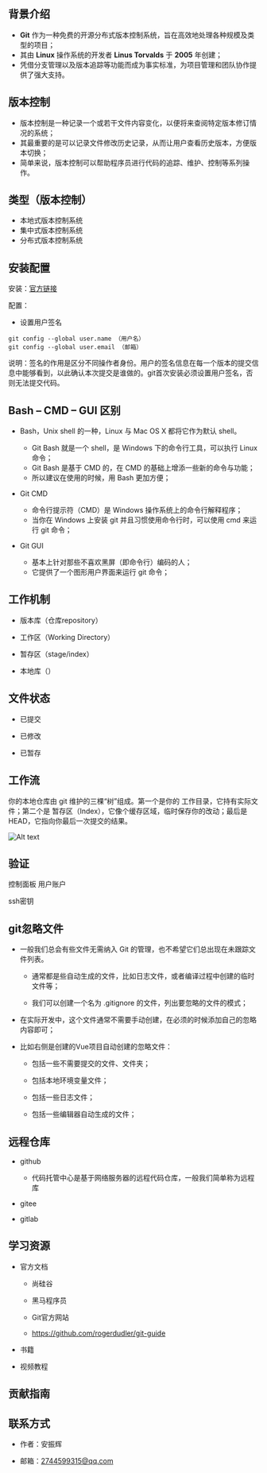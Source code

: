 ## 背景介绍

- **Git** 作为一种免费的开源分布式版本控制系统，旨在高效地处理各种规模及类型的项目；
- 其由 **Linux** 操作系统的开发者 **Linus Torvalds** 于 **2005** 年创建；
- 凭借分支管理以及版本追踪等功能而成为事实标准，为项目管理和团队协作提供了强大支持。

## 版本控制

- 版本控制是一种记录一个或若干文件内容变化，以便将来查阅特定版本修订情况的系统；
- 其最重要的是可以记录文件修改历史记录，从而让用户查看历史版本，方便版本切换；
- 简单来说，版本控制可以帮助程序员进行代码的追踪、维护、控制等系列操作。

## 类型（版本控制）

- 本地式版本控制系统
- 集中式版本控制系统
- 分布式版本控制系统

## 安装配置

安装：[官方链接](https://git-scm.com/)

配置：

- 设置用户签名

```shell
git config --global user.name （用户名）
git config --global user.email （邮箱）
```

说明：签名的作用是区分不同操作者身份。用户的签名信息在每一个版本的提交信息中能够看到，以此确认本次提交是谁做的。git首次安装必须设置用户签名，否则无法提交代码。

## Bash – CMD – GUI 区别

- Bash，Unix shell 的一种，Linux 与 Mac OS X 都将它作为默认 shell。
  - Git Bash 就是一个 shell，是 Windows 下的命令行工具，可以执行 Linux命令；
  - Git Bash 是基于 CMD 的，在 CMD 的基础上增添一些新的命令与功能；
  - 所以建议在使用的时候，用 Bash 更加方便；

- Git CMD
  - 命令行提示符（CMD）是 Windows 操作系统上的命令行解释程序；
  - 当你在 Windows 上安装 git 并且习惯使用命令行时，可以使用 cmd 来运行 git 命令；

- Git GUI
  - 基本上针对那些不喜欢黑屏（即命令行）编码的人；
  - 它提供了一个图形用户界面来运行 git 命令；

## 工作机制

- 版本库（仓库repository）

- 工作区（Working Directory）

- 暂存区（stage/index）

- 本地库（）

## 文件状态

- 已提交

- 已修改

- 已暂存

## 工作流

你的本地仓库由 git 维护的三棵“树”组成。第一个是你的 工作目录，它持有实际文件；第二个是 暂存区（Index），它像个缓存区域，临时保存你的改动；最后是 HEAD，它指向你最后一次提交的结果。

![Alt text](trees.png)



## 验证

控制面板   用户账户

ssh密钥

## git忽略文件

- 一般我们总会有些文件无需纳入 Git 的管理，也不希望它们总出现在未跟踪文件列表。

  - 通常都是些自动生成的文件，比如日志文件，或者编译过程中创建的临时文件等；

  - 我们可以创建一个名为 .gitignore 的文件，列出要忽略的文件的模式；

- 在实际开发中，这个文件通常不需要手动创建，在必须的时候添加自己的忽略内容即可；

- 比如右侧是创建的Vue项目自动创建的忽略文件：

  - 包括一些不需要提交的文件、文件夹；

  - 包括本地环境变量文件；

  - 包括一些日志文件；

  - 包括一些编辑器自动生成的文件；

## 远程仓库

- github

  - 代码托管中心是基于网络服务器的远程代码仓库，一般我们简单称为远程库

- gitee

- gitlab

## 学习资源

- 官方文档

  - 尚硅谷

  - 黑马程序员

  - Git官方网站

  - <https://github.com/rogerdudler/git-guide>

- 书籍

- 视频教程

## 贡献指南

## 联系方式

- 作者：安振辉

- 邮箱：<2744599315@qq.com>
